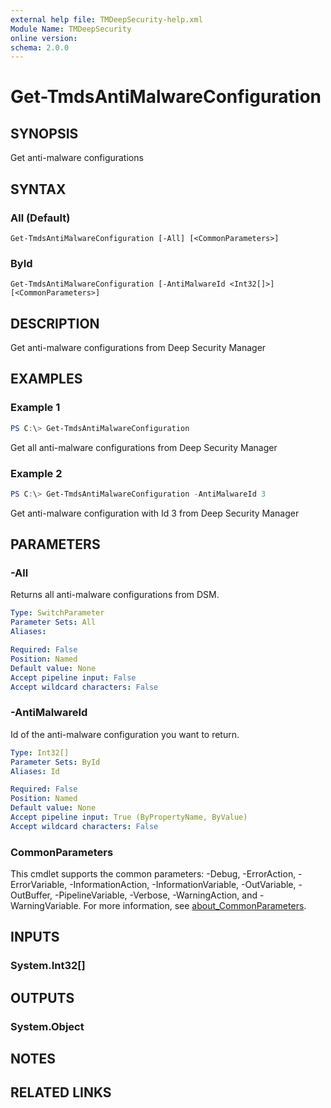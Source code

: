 ```yaml
---
external help file: TMDeepSecurity-help.xml
Module Name: TMDeepSecurity
online version:
schema: 2.0.0
---
```


# Get-TmdsAntiMalwareConfiguration

## SYNOPSIS
Get anti-malware configurations

## SYNTAX

### All (Default)
```
Get-TmdsAntiMalwareConfiguration [-All] [<CommonParameters>]
```

### ById
```
Get-TmdsAntiMalwareConfiguration [-AntiMalwareId <Int32[]>] [<CommonParameters>]
```

## DESCRIPTION
Get anti-malware configurations from Deep Security Manager

## EXAMPLES

### Example 1
```powershell
PS C:\> Get-TmdsAntiMalwareConfiguration
```

Get all anti-malware configurations from Deep Security Manager

### Example 2
```powershell
PS C:\> Get-TmdsAntiMalwareConfiguration -AntiMalwareId 3
```

Get  anti-malware configuration with Id 3 from Deep Security Manager

## PARAMETERS

### -All
Returns all anti-malware configurations from DSM.

```yaml
Type: SwitchParameter
Parameter Sets: All
Aliases:

Required: False
Position: Named
Default value: None
Accept pipeline input: False
Accept wildcard characters: False
```

### -AntiMalwareId
Id of the  anti-malware configuration you want to return.

```yaml
Type: Int32[]
Parameter Sets: ById
Aliases: Id

Required: False
Position: Named
Default value: None
Accept pipeline input: True (ByPropertyName, ByValue)
Accept wildcard characters: False
```

### CommonParameters
This cmdlet supports the common parameters: -Debug, -ErrorAction, -ErrorVariable, -InformationAction, -InformationVariable, -OutVariable, -OutBuffer, -PipelineVariable, -Verbose, -WarningAction, and -WarningVariable. For more information, see [about_CommonParameters](http://go.microsoft.com/fwlink/?LinkID=113216).

## INPUTS

### System.Int32[]

## OUTPUTS

### System.Object
## NOTES

## RELATED LINKS
